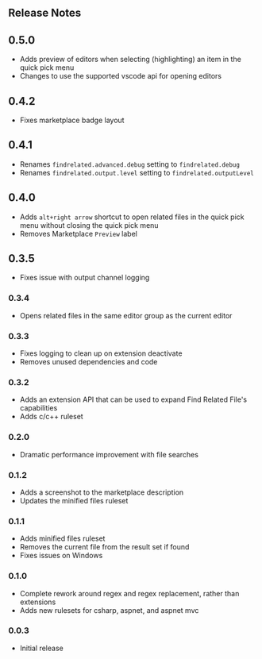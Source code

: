 ## Release Notes

## 0.5.0
- Adds preview of editors when selecting (highlighting) an item in the quick pick menu
- Changes to use the supported vscode api for opening editors

## 0.4.2
- Fixes marketplace badge layout

## 0.4.1
- Renames `findrelated.advanced.debug` setting to `findrelated.debug`
- Renames `findrelated.output.level` setting to `findrelated.outputLevel`

## 0.4.0
- Adds `alt+right arrow` shortcut to open related files in the quick pick menu without closing the quick pick menu
- Removes Marketplace `Preview` label

## 0.3.5
- Fixes issue with output channel logging

### 0.3.4
- Opens related files in the same editor group as the current editor

### 0.3.3
- Fixes logging to clean up on extension deactivate
- Removes unused dependencies and code

### 0.3.2
- Adds an extension API that can be used to expand Find Related File's capabilities
- Adds c/c++ ruleset

### 0.2.0
- Dramatic performance improvement with file searches

### 0.1.2
- Adds a screenshot to the marketplace description
- Updates the minified files ruleset

### 0.1.1
- Adds minified files ruleset
- Removes the current file from the result set if found
- Fixes issues on Windows

### 0.1.0
- Complete rework around regex and regex replacement, rather than extensions
- Adds new rulesets for csharp, aspnet, and aspnet mvc

### 0.0.3
- Initial release